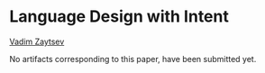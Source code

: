 # Language Design with Intent
[Vadim Zaytsev](https://github.com/grammarware)

No artifacts corresponding to this paper, have been submitted yet.
